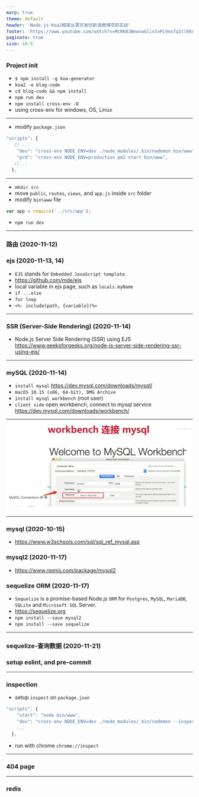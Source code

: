```yaml
---
marp: true
theme: default
header: 'Node.js-Koa2框架从零开发仿新浪微博项目实战'
footer: 'https://www.youtube.com/watch?v=McRK0JWnwcw&list=PL9nxfq1tlKKnOUzdKHwe_7dl5A0uOuTew'
paginate: true
size: 16:9
---
```


### Project init

- `$ npm install -g koa-generator`
- `koa2 -e blog-code`
- `cd blog-code && npm install`
- `npm run dev`
- `npm install cross-env -D`
- using cross-env for windows, OS, Linux

---

- modify `package.json`

```js
"scripts": {
   // ...
    "dev": "cross-env NODE_ENV=dev ./node_modules/.bin/nodemon bin/www",
    "prd": "cross-env NODE_ENV=production pm2 start bin/www",
   //...
  },
```

---

- `mkdir src`
- move `public`, `routes`, `views`, and `app.js` inside `src` folder
- modify `bin\www` file

```js
var app = require('../src/app');
```

- `npm run dev`

---

### 路由 (2020-11-12)

### ejs (2020-11-13, 14)

- `EJS` stands for `Embedded JavaScript template`.
- https://github.com/mde/ejs
- local variable in ejs page, such as `locals.myName`
- `if ...else`
- `for loop`
- `<%- include(path, {variable})%>`

---

### SSR (Server-Side Rendering) (2020-11-14)

- Node.js Server Side Rendering (SSR) using EJS https://www.geeksforgeeks.org/node-js-server-side-rendering-ssr-using-ejs/

---

### mySQL (2020-11-14)

- `install mysql` https://dev.mysql.com/downloads/mysql/
- `macOS 10.15 (x86, 64-bit), DMG Archive`
- `install mysql workbench` (root user)
- `client side` open workbench, connect to mysql service https://dev.mysql.com/downloads/workbench/

---

![85% bg brightness:0.9](workbench.png)

---

### mysql (2020-10-15)

- https://www.w3schools.com/sql/sql_ref_mysql.asp

### mysql2 (2020-11-17)

- https://www.npmjs.com/package/mysql2

### sequelize ORM (2020-11-17)

- `Sequelize` is a promise-based Node.js `ORM` for `Postgres`, `MySQL`, `MariaDB`, `SQLite` and `Microsoft SQL` Server.
- https://sequelize.org
- `npm install --save mysql2`
- `npm install --save sequelize`

---

### sequelize-查询数据 (2020-11-21)

### setup eslint, and pre-commit

---

### inspection

- setup `inspect` on `package.json`

```js
"scripts": {
    "start": "node bin/www",
    "dev": "cross-env NODE_ENV=dev ./node_modules/.bin/nodemon --inspect=9229 bin/www",
    ...
  },
```
- run with chrome `chrome://inspect`
---

### 404 page

---

### redis
